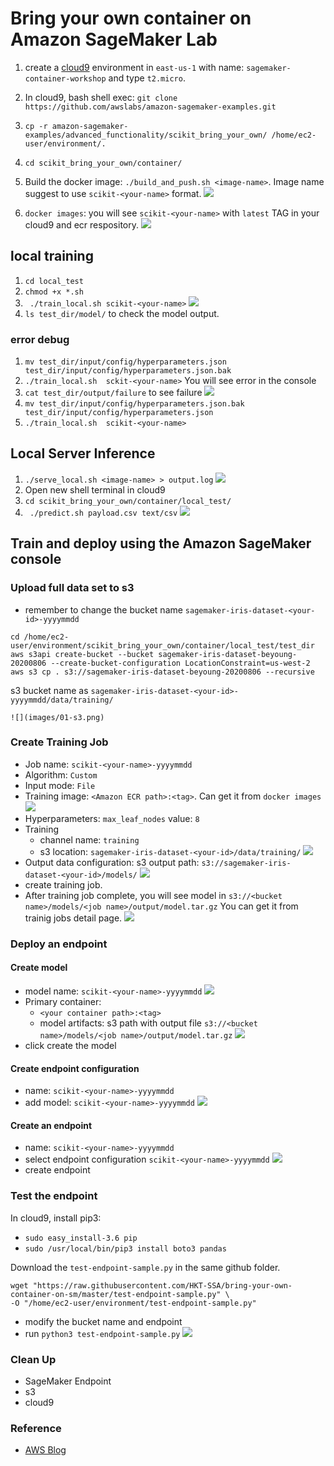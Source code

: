 # Bring your own container on Amazon SageMaker Lab

1. create a [cloud9](https://console.aws.amazon.com/cloud9/home?region=us-east-1) environment in `east-us-1` with name: `sagemaker-container-workshop` and type `t2.micro`.

1. In cloud9, bash shell exec:
`git clone https://github.com/awslabs/amazon-sagemaker-examples.git`

1. `cp -r amazon-sagemaker-examples/advanced_functionality/scikit_bring_your_own/ /home/ec2-user/environment/.`
1. `cd scikit_bring_your_own/container/`
2. Build the docker image: `./build_and_push.sh <image-name>`. Image name suggest to use `scikit-<your-name>` format.
	![](images/01-cloud9.png)

3. `docker images`: you will see `scikit-<your-name>` with `latest` TAG in your cloud9 and ecr respository.
	![](images/02-cloud9.png)

## local training
1. `cd local_test`
2. `chmod +x *.sh`
3. ` ./train_local.sh scikit-<your-name>`
   	![](images/03-cloud9.png)
4. `ls test_dir/model/` to check the model output.

### error debug
1. `mv test_dir/input/config/hyperparameters.json test_dir/input/config/hyperparameters.json.bak`
2. `./train_local.sh  sckit-<your-name>` You will see error in the console
3. `cat test_dir/output/failure` to see failure
   ![](images/04-cloud9.png)
4. `mv test_dir/input/config/hyperparameters.json.bak test_dir/input/config/hyperparameters.json`
5. `./train_local.sh  scikit-<your-name>`

## Local Server Inference
1. `./serve_local.sh <image-name> > output.log`
    ![](images/05-cloud9.png)
2. Open new shell terminal in cloud9
3. `cd scikit_bring_your_own/container/local_test/`
4. ` ./predict.sh payload.csv text/csv`
    ![](images/06-cloud9.png)

## Train and deploy using the Amazon SageMaker console

### Upload full data set to s3

* remember to change the bucket name `sagemaker-iris-dataset-<your-id>-yyyymmdd`

```
cd /home/ec2-user/environment/scikit_bring_your_own/container/local_test/test_dir
aws s3api create-bucket --bucket sagemaker-iris-dataset-beyoung-20200806 --create-bucket-configuration LocationConstraint=us-west-2
aws s3 cp . s3://sagemaker-iris-dataset-beyoung-20200806 --recursive
```


s3 bucket name as `sagemaker-iris-dataset-<your-id>-yyyymmdd/data/training/`
	
	![](images/01-s3.png)


### Create Training Job
* Job name: `scikit-<your-name>-yyyymmdd`
* Algorithm: `Custom`
* Input mode: `File`
* Training image: `<Amazon ECR path>:<tag>`. Can get it from `docker images`
	![](images/07-cloud9.png)
* Hyperparameters: `max_leaf_nodes` value: `8`
* Training
	* channel name: `training`
	* s3 location: `sagemaker-iris-dataset-<your-id>/data/training/`
	![](images/08-SageMaker.png)
* Output data configuration: s3 output path: `s3://sagemaker-iris-dataset-<your-id>/models/`
	![](images/09-SageMaker.png)
* create training job.
* After training job complete, you will see model in `s3://<bucket name>/models/<job name>/output/model.tar.gz` You can get it from trainig jobs detail page.
	![](images/10-SageMaker.png)

### Deploy an endpoint
#### Create model 
* model name: `scikit-<your-name>-yyyymmdd`
	![](images/11-SageMaker.png)
* Primary container: 
	* `<your container path>:<tag>`
	* model artifacts: s3 path with output file `s3://<bucket name>/models/<job name>/output/model.tar.gz`
	![](images/12-SageMaker.png)
* click create the model

#### Create endpoint configuration
* name: `scikit-<your-name>-yyyymmdd`
* add model: `scikit-<your-name>-yyyymmdd`
	![](images/13-SageMaker.png)

#### Create an endpoint
* name: `scikit-<your-name>-yyyymmdd`
* select endpoint configuration `scikit-<your-name>-yyyymmdd`
	![](images/14-SageMaker.png)
* create endpoint

### Test the endpoint
In cloud9, install pip3:

* `sudo easy_install-3.6 pip`
* `sudo /usr/local/bin/pip3 install boto3 pandas`

Download the `test-endpoint-sample.py` in the same github folder.

``` 
wget "https://raw.githubusercontent.com/HKT-SSA/bring-your-own-container-on-sm/master/test-endpoint-sample.py" \
-O "/home/ec2-user/environment/test-endpoint-sample.py"
```


* modify the bucket name and endpoint
* run `python3 test-endpoint-sample.py`
	![](images/15-SageMaker.png)

### Clean Up
* SageMaker Endpoint
* s3
* cloud9

### Reference
* [AWS Blog](https://aws.amazon.com/blogs/machine-learning/train-and-host-scikit-learn-models-in-amazon-sagemaker-by-building-a-scikit-docker-container/)